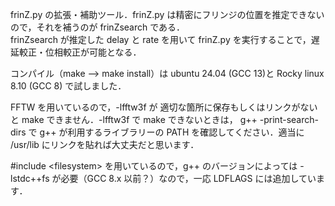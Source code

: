 frinZ.py の拡張・補助ツール．frinZ.py は精密にフリンジの位置を推定できないので，それを補うのが frinZsearch である．     
frinZsearch が推定した delay と rate を用いて frinZ.py を実行することで，遅延較正・位相較正が可能となる．   


コンパイル（make --> make install）は ubuntu 24.04 (GCC 13)と Rocky linux 8.10 (GCC 8) で試しました．

FFTW を用いているので，-lfftw3f が 適切な箇所に保存もしくはリンクがないと make できません．-lfftw3f で make できないときは， g++ -print-search-dirs で g++ が利用するライブラリーの PATH を確認してください．適当に /usr/lib にリンクを貼れば大丈夫だと思います．

\#include \<filesystem\> を用いているので，g++ のバージョンによっては -lstdc++fs が必要（GCC 8.x 以前？）なので，一応 LDFLAGS には追加しています．

